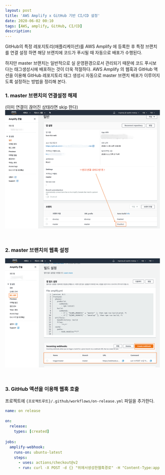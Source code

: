 ```yaml
---
layout: post
title: 'AWS Amplify x GitHub 기반 CI/CD 설정'
date: 2020-06-02 00:10
tags: [AWS, amplify, GitHub, CI/CD]
description:
---
```


GitHub의 특정 레포지토리(애플리케이션)를 AWS Amplify 에 등록한 후 특정 브랜치를 연결 설정 하면 해당 브랜치에 코드가 푸시될 때 자동으로 배포가 수행된다.

하지만 master 브랜치는 일반적으로 실 운영환경으로서 관리되기 때문에 코드 푸시보다는 태그생성시에 배포하는 것이 더욱 적절하다. AWS Amplify 의 웹훅과 GitHub 액션을 이용해 GitHub 레포지토리 태그 생성시 자동으로 master 브랜치 배포가 이루어지도록 설정하는 방법을 정리해 본다.

### 1. master 브랜치의 연결설정 해제

(이미 연결이 끊어진 상태라면 skip 한다)
![](./webhook0.png)

<br>

### 2. master 브랜치의 웹훅 설정

![](./webhook.png)

<br>

### 3. GitHub 액션을 이용해 웹훅 호출

프로젝트에 `{프로젝트루트}/.github/workflows/on-release.yml` 파일을 추가한다.

```yml
name: on release

on:
  release:
    types: [created]

jobs:
  amplify-webhook:
    runs-on: ubuntu-latest
    steps:
      - uses: actions/checkout@v2
      - run: curl -X POST -d {} "위에서생성한웹훅경로" -H "Content-Type:application/json"
```
